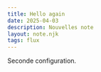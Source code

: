 ```yaml
---
title: Hello again
date: 2025-04-03
description: Nouvelles note
layout: note.njk
tags: flux
---
```

Seconde configuration.